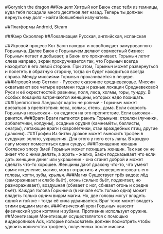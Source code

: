 #Gorynich the dragon
##Концепт
Хитрый кот Баюн спас тебя из темницы, куда тебя посадили много десятков лет назад. Теперь ты должен вернуть ему долг - найти Волшебный излучатель. 

##Платформы
Android, Steam

##Жанр
Скроллер
##Локализация
Русская, английская, испанская

##Игровой процесс
Кот Баюн находит и освобождает замурованного Горыныча. Далее Баюн с Горынычем делают совместный бизнес: Горыныч летает и добывает, а Баюн его прокачивает.
Горыныч летит слева направо, экран прокручивается так, что Горыныч всегда находится в его левой стороне. При этом, Горыныч может развернуться и полететь в обратную сторону, тогда он будет находиться всегда справа.
Между миссиями Горыныч прокачивается в пещере.
###Игровой мир
Сеттинг - Русское сказочное средневековье. Миссии охватывают все четыре времени года и разные локации Средневековой Руси и её окрестностей: равнины, поля, леса, холмы, горы, тундру. В особых локациях встречаются женщины, которых надо похищать.
###Препятствия
Ландшафт карты не ровный - Горыныч может врезаться в препятствия: леса, холмы, стены, дома. Если скорость Горыныча невысокая - он садится на это препятствие. Если высокая - ранится.
###Враги
Враги пытаются ранить Горыныча: стрелки (лучники, арбалетчики, колдуны), осадные орудия (камнемёты, баллисты, онагры), летающие враги (ковролётчики, стаи враждебных птиц, другие драконы).
###Трофеи
Из битвы дракон может выносить трофеи в сундуках: золото, украшения. Для этого у него есть лапы. В каждую лапу может поместиться один сундук.
###Похищение женщин
Согласно эпосу Змей Горыныч может похищать женщин. Так как он не знает что с ними делать, а жрать - жалко, Баюн подсказывает что если дать женщине денег или украшение - она станет доброй и может сделать что-то хорошее. Женщины дают дракону что-то, что умеют сами: исцеление, магию, могут отрастить и усовершенствовать его головы, когти, зубы, крылья.
###Магия
Существует трёх видов: лёд (замораживает и слабо бьёт), огонь (сильно бьёт, поджигает, но размораживает), воздушная (сбивает с ног, сбивает огонь и средне бьёт). Каждая голова Горыныча (в начале есть только одна) может владеть только одним видом магии. Но, две головы могут владеть одной и той же - тогда её сила удваивается. Враг тоже может владеть этими видами магии.
###Физический урон
Горыныч наносит физический урон когтями и зубами. Противник использует оружие.
##Монетизация
Монетизация осуществляется с помощью видеороликов Ads, которые пользователь должен посмотреть чтобы удвоить количество трофеев, полученных после миссии.
